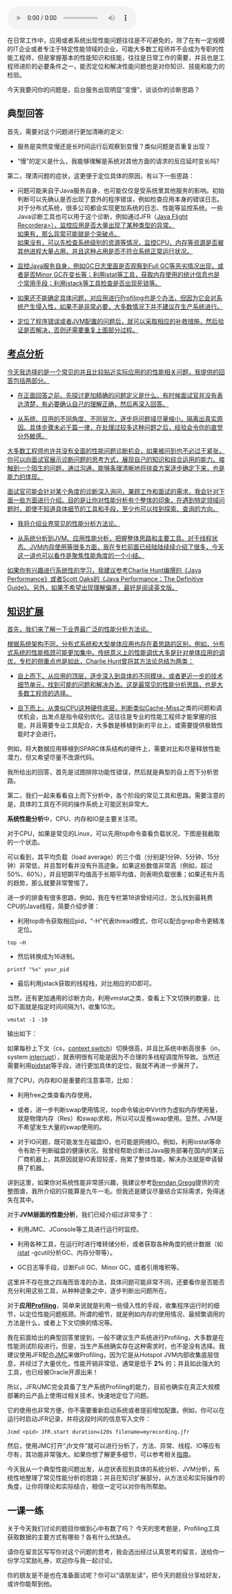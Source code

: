 <audio title="第33讲 _ 后台服务出现明显“变慢”，谈谈你的诊断思路？" src="https://static001.geekbang.org/resource/audio/6d/a3/6d15271f8c794b25771478f35e7955a3.mp3" controls="controls"></audio> 
<p>在日常工作中，应用或者系统出现性能问题往往是不可避免的，除了在有一定规模的IT企业或者专注于特定性能领域的企业，可能大多数工程师并不会成为专职的性能工程师，但是掌握基本的性能知识和技能，往往是日常工作的需要，并且也是工程师进阶的必要条件之一，能否定位和解决性能问题也是对你知识、技能和能力的检验。</p>
<p>今天我要问你的问题是，<span class="orange">后台服务出现明显“变慢”，谈谈你的诊断思路？</span></p>
<h2>典型回答</h2>
<p>首先，需要对这个问题进行更加清晰的定义:</p>
<ul>
<li>
<p>服务是突然变慢还是长时间运行后观察到变慢？类似问题是否重复出现？</p>
</li>
<li>
<p>“慢”的定义是什么，我能够理解是系统对其他方面的请求的反应延时变长吗?</p>
</li>
</ul>
<p>第二，理清问题的症状，这更便于定位具体的原因，有以下一些思路：</p>
<ul>
<li>
<p>问题可能来自于Java服务自身，也可能仅仅是受系统里其他服务的影响。初始判断可以先确认是否出现了意外的程序错误，例如检查应用本身的错误日志。<br />
对于分布式系统，很多公司都会实现更加系统的日志、性能等监控系统。一些Java诊断工具也可以用于这个诊断，例如通过JFR（<a href="https://docs.oracle.com/javacomponents/jmc-5-4/jfr-runtime-guide/about.htm#JFRUH173">Java Flight Recorder</<!-- [[[read_end]]] -->a>），监控应用是否大量出现了某种类型的异常。<br />
如果有，那么异常可能就是个突破点。<br />
如果没有，可以先检查系统级别的资源等情况，监控CPU、内存等资源是否被其他进程大量占用，并且这种占用是否不符合系统正常运行状况。</p>
</li>
<li>
<p>监控Java服务自身，例如GC日志里面是否观察到Full GC等恶劣情况出现，或者是否Minor GC在变长等；利用jstat等工具，获取内存使用的统计信息也是个常用手段；利用jstack等工具检查是否出现死锁等。</p>
</li>
<li>
<p>如果还不能确定具体问题，对应用进行Profiling也是个办法，但因为它会对系统产生侵入性，如果不是非常必要，大多数情况下并不建议在生产系统进行。</p>
</li>
<li>
<p>定位了程序错误或者JVM配置的问题后，就可以采取相应的补救措施，然后验证是否解决，否则还需要重复上面部分过程。</p>
</li>
</ul>
<h2>考点分析</h2>
<p>今天我选择的是一个常见的并且比较贴近实际应用的的性能相关问题，我提供的回答包括两部分。</p>
<ul>
<li>
<p>在正面回答之前，先探讨更加精确的问题定义是什么。有时候面试官并没有表达清楚，有必要确认自己的理解正确，然后再深入回答。</p>
</li>
<li>
<p>从系统、应用的不同角度、不同层次，逐步将问题域尽量缩小，隔离出真实原因。具体步骤未必千篇一律，在处理过较多这种问题之后，经验会令你的直觉分外敏感。</p>
</li>
</ul>
<p>大多数工程师也许并没有全面的性能问题诊断机会，如果被问到也不必过于紧张，你可以向面试官展示诊断问题的思考方式，展现自己的知识和综合运用的能力。接触到一个陌生的问题，通过沟通，能够条理清晰地将排查方案逐步确定下来，也是能力的体现。</p>
<p>面试官可能会针对某个角度的诊断深入询问，兼顾工作和面试的需求，我会针对下面一些方面进行介绍。目的是让你对性能分析有个整体的印象，在遇到特定领域问题时，即使不知道具体细节的工具和手段，至少也可以找到探索、查询的方向。</p>
<ul>
<li>
<p>我将介绍业界常见的性能分析方法论。</p>
</li>
<li>
<p>从系统分析到JVM、应用性能分析，把握整体思路和主要工具。对于线程状态、JVM内存使用等很多方面，我在专栏前面已经陆陆续续介绍了很多，今天这一讲也可以看作是聚焦性能角度的一个小结。</p>
</li>
</ul>
<p>如果你有兴趣进行系统性的学习，我建议参考Charlie Hunt编撰的《Java Performance》或者Scott Oaks的《Java Performance：The Definitive Guide》。另外，如果不希望出现理解偏差，最好是阅读英文版。</p>
<h2>知识扩展</h2>
<p>首先，我们来了解一下业界最广泛的性能分析方法论。</p>
<p>根据系统架构不同，分布式系统和大型单体应用也存在着思路的区别，例如，分布式系统的性能瓶颈可能更加集中。传统意义上的性能调优大多是针对单体应用的调优，专栏的侧重点也是如此，Charlie Hunt曾将其方法论总结为两类：</p>
<ul>
<li>
<p>自上而下。从应用的顶层，逐步深入到具体的不同模块，或者更近一步的技术细节单元，找到可能的问题和解决办法。这是最常见的性能分析思路，也是大多数工程师的选择。</p>
</li>
<li>
<p>自下而上。从类似CPU这种硬件底层，判断类似<a href="https://en.wikipedia.org/wiki/CPU_cache#Cache_miss">Cache-Miss</a>之类的问题和调优机会，出发点是指令级别优化。这往往是专业的性能工程师才能掌握的技能，并且需要专业工具配合，大多数是移植到新的平台上，或需要提供极致性能时才会进行。</p>
</li>
</ul>
<p>例如，将大数据应用移植到SPARC体系结构的硬件上，需要对比和尽量释放性能潜力，但又希望尽量不改源代码。</p>
<p>我所给出的回答，首先是试图排除功能性错误，然后就是典型的自上而下分析思路。</p>
<p>第二，我们一起来看看自上而下分析中，各个阶段的常见工具和思路。需要注意的是，具体的工具在不同的操作系统上可能区别非常大。</p>
<p><strong>系统性能分析</strong>中，CPU、内存和IO是主要关注项。</p>
<p>对于CPU，如果是常见的Linux，可以先用top命令查看负载状况，下图是我截取的一个状态。<br />
<img src="https://static001.geekbang.org/resource/image/3b/01/3b927b63bec67f99e8dd72860a292601.png" alt="" /></p>
<p>可以看到，其平均负载（load average）的三个值（分别是1分钟、5分钟、15分钟）非常低，并且暂时看并没有升高迹象。如果这些数值非常高（例如，超过50%、60%），并且短期平均值高于长期平均值，则表明负载很重；如果还有升高的趋势，那么就要非常警惕了。</p>
<p>进一步的排查有很多思路，例如，我在专栏第18讲曾经问过，怎么找到最耗费CPU的Java线程，简要介绍步骤：</p>
<ul>
<li>利用top命令获取相应pid，“-H”代表thread模式，你可以配合grep命令更精准定位。</li>
</ul>
<pre><code>top –H
</code></pre>
<ul>
<li>然后转换成为16进制。</li>
</ul>
<pre><code>printf &quot;%x&quot; your_pid
</code></pre>
<ul>
<li>最后利用jstack获取的线程栈，对比相应的ID即可。</li>
</ul>
<p>当然，还有更加通用的诊断方向，利用vmstat之类，查看上下文切换的数量，比如下面就是指定时间间隔为1，收集10次。</p>
<pre><code>vmstat -1 -10
</code></pre>
<p>输出如下：<br />
<img src="https://static001.geekbang.org/resource/image/ab/a0/abd28cb4a771365211e1a01d628213a0.png" alt="" /></p>
<p>如果每秒上下文（cs，<a href="https://en.wikipedia.org/wiki/Context_switch">context switch</a>）切换很高，并且比系统中断高很多（in，system <a href="https://en.wikipedia.org/wiki/Interrupt"></a> <a href="https://en.wikipedia.org/wiki/Interrupt">interrupt</a>），就表明很有可能是因为不合理的多线程调度所导致。当然还需要利用<a href="https://linux.die.net/man/1/pidstat">pidstat</a>等手段，进行更加具体的定位，我就不再进一步展开了。</p>
<p>除了CPU，内存和IO是重要的注意事项，比如：</p>
<ul>
<li>
<p>利用free之类查看内存使用。</p>
</li>
<li>
<p>或者，进一步判断swap使用情况，top命令输出中Virt作为虚拟内存使用量，就是物理内存（Res）和swap求和，所以可以反推swap使用。显然，JVM是不希望发生大量的swap使用的。</p>
</li>
<li>
<p>对于IO问题，既可能发生在磁盘IO，也可能是网络IO。例如，利用iostat等命令有助于判断磁盘的健康状况。我曾经帮助诊断过Java服务部署在国内的某云厂商机器上，其原因就是IO表现较差，拖累了整体性能，解决办法就是申请替换了机器。</p>
</li>
</ul>
<p>讲到这里，如果你对系统性能非常感兴趣，我建议参考<a href="http://www.brendangregg.com/linuxperf.html">Brendan Gregg</a>提供的完整图谱，我所介绍的只能算是九牛一毛。但我还是建议尽量结合实际需求，免得迷失在其中。<br />
<img src="https://static001.geekbang.org/resource/image/93/40/93aa8c4516fd2266472ca4eab1b0cc40.png" alt="" /></p>
<p>对于<strong>JVM层面的性能分析</strong>，我们已经介绍过非常多了：</p>
<ul>
<li>
<p>利用JMC、JConsole等工具进行运行时监控。</p>
</li>
<li>
<p>利用各种工具，在运行时进行堆转储分析，或者获取各种角度的统计数据（如<a href="https://docs.oracle.com/javase/7/docs/technotes/tools/share/jstat.html">jstat</a> -gcutil分析GC、内存分带等）。</p>
</li>
<li>
<p>GC日志等手段，诊断Full GC、Minor GC，或者引用堆积等。</p>
</li>
</ul>
<p>这里并不存在放之四海而皆准的办法，具体问题可能非常不同，还要看你是否能否充分利用这些工具，从种种迹象之中，逐步判断出问题所在。</p>
<p>对于<strong>应用</strong><a href="https://en.wikipedia.org/wiki/Profiling_(computer_programming)"><strong>Profiling</strong></a>，简单来说就是利用一些侵入性的手段，收集程序运行时的细节，以定位性能问题瓶颈。所谓的细节，就是例如内存的使用情况、最频繁调用的方法是什么，或者上下文切换的情况等。</p>
<p>我在前面给出的典型回答里提到，一般不建议生产系统进行Profiling，大多数是在性能测试阶段进行。但是，当生产系统确实存在这种需求时，也不是没有选择。我建议使用JFR配合<a href="http://www.oracle.com/technetwork/java/javaseproducts/mission-control/java-mission-control-1998576.html">JMC</a>来做Profiling，因为它是从Hotspot JVM内部收集底层信息，并经过了大量优化，性能开销非常低，通常是低于 <strong>2%</strong> 的；并且如此强大的工具，也已经被Oracle开源出来！</p>
<p>所以，JFR/JMC完全具备了生产系统Profiling的能力，目前也确实在真正大规模部署的云产品上使用过相关技术，快速地定位了问题。</p>
<p>它的使用也非常方便，你不需要重新启动系统或者提前增加配置。例如，你可以在运行时启动JFR记录，并将这段时间的信息写入文件：</p>
<pre><code>Jcmd &lt;pid&gt; JFR.start duration=120s filename=myrecording.jfr
</code></pre>
<p>然后，使用JMC打开“.jfr文件”就可以进行分析了，方法、异常、线程、IO等应有尽有，其功能非常强大。如果你想了解更多细节，可以参考相关<a href="https://blog.takipi.com/oracle-java-mission-control-the-ultimate-guide/">指南</a>。</p>
<p>今天我从一个典型性能问题出发，从症状表现到具体的系统分析、JVM分析，系统性地整理了常见性能分析的思路；并且在知识扩展部分，从方法论和实际操作的角度，让你将理论和实际结合，相信一定可以对你有所帮助。</p>
<h2>一课一练</h2>
<p>关于今天我们讨论的题目你做到心中有数了吗？ 今天的思考题是，Profiling工具获取数据的主要方式有哪些？各有什么优缺点。</p>
<p>请你在留言区写写你对这个问题的思考，我会选出经过认真思考的留言，送给你一份学习奖励礼券，欢迎你与我一起讨论。</p>
<p>你的朋友是不是也在准备面试呢？你可以“请朋友读”，把今天的题目分享给好友，或许你能帮到他。</p>
<p></p>
